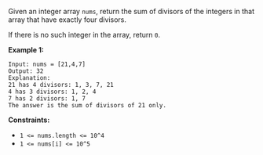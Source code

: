 Given an integer array `nums`, return the sum of divisors of the integers in
that array that have exactly four divisors.

If there is no such integer in the array, return `0`.



**Example 1:**

    
    
    Input: nums = [21,4,7]
    Output: 32
    Explanation:
    21 has 4 divisors: 1, 3, 7, 21
    4 has 3 divisors: 1, 2, 4
    7 has 2 divisors: 1, 7
    The answer is the sum of divisors of 21 only.
    



**Constraints:**

  * `1 <= nums.length <= 10^4`
  * `1 <= nums[i] <= 10^5`

